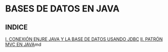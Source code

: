 # BASES DE DATOS EN JAVA

## INDICE
[I. CONEXIÓN ENJRE JAVA Y LA BASE DE DATOS USANDO JDBC](JDBC.md)
[II. PATRÓN MVC EN JAVA](MVC.)md